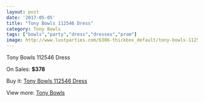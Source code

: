 ```yaml
---
layout: post
date: '2017-05-05'
title: "Tony Bowls 112546 Dress"
category: Tony Bowls
tags: ["bowls","party","dress","dresses","prom"]
image: http://www.lustparties.com/6306-thickbox_default/tony-bowls-112546-dress.jpg
---
```

Tony Bowls 112546 Dress

On Sales: **$378**
<a href="https://www.lustparties.com/en/tony-bowls/2187-tony-bowls-112546-dress.html"><amp-img layout="responsive" width="600" height="600" src="//www.lustparties.com/6306-thickbox_default/tony-bowls-112546-dress.jpg" alt="Tony Bowls 112546 Dress 0" /></a>
<a href="https://www.lustparties.com/en/tony-bowls/2187-tony-bowls-112546-dress.html"><amp-img layout="responsive" width="600" height="600" src="//www.lustparties.com/6308-thickbox_default/tony-bowls-112546-dress.jpg" alt="Tony Bowls 112546 Dress 1" /></a>
<a href="https://www.lustparties.com/en/tony-bowls/2187-tony-bowls-112546-dress.html"><amp-img layout="responsive" width="600" height="600" src="//www.lustparties.com/6307-thickbox_default/tony-bowls-112546-dress.jpg" alt="Tony Bowls 112546 Dress 2" /></a>

Buy it: [Tony Bowls 112546 Dress](https://www.lustparties.com/en/tony-bowls/2187-tony-bowls-112546-dress.html "Tony Bowls 112546 Dress")

View more: [Tony Bowls](https://www.lustparties.com/en/5-tony-bowls "Tony Bowls")